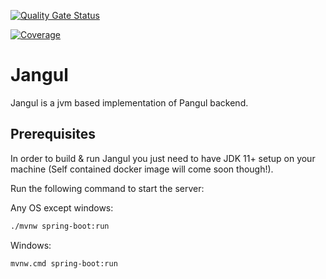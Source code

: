 [![Quality Gate Status](https://sonarcloud.io/api/project_badges/measure?project=softwaretalks_jangul&metric=alert_status)](https://sonarcloud.io/dashboard?id=softwaretalks_jangul)

[![Coverage](https://sonarcloud.io/api/project_badges/measure?project=softwaretalks_jangul&metric=coverage)](https://sonarcloud.io/dashboard?id=softwaretalks_jangul)


# Jangul

Jangul is a jvm based implementation of Pangul backend.

## Prerequisites

In order to build & run Jangul you just need to have JDK 11+ setup on your machine (Self contained docker image will come soon though!).
 
Run the following command to start the server:

Any OS except windows:
```bash
./mvnw spring-boot:run
```

Windows:

```bash
mvnw.cmd spring-boot:run
```


